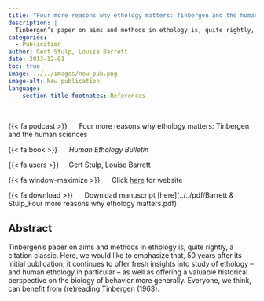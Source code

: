 ```yaml
---
title: "Four more reasons why ethology matters: Tinbergen and the human sciences"
description: |
  Tinbergen’s paper on aims and methods in ethology is, quite rightly, a citation classic. Here, we would like to emphasize that, 50 years after its initial publication, it continues to offer fresh insights into study of ethology – and human ethology in particular – as well as offering a valuable historical perspective on the biology of behavior more generally. Everyone, we think, can benefit from (re)reading Tinbergen (1963). 
categories:
  - Publication
author: Gert Stulp, Louise Barrett
date: 2013-12-01
toc: true
image: ../../images/new_pub.png
image-alt: New publication
language: 
    section-title-footnotes: References
---
```



<br>
{{< fa podcast >}} &nbsp;&nbsp;&nbsp;&nbsp; Four more reasons why ethology matters: Tinbergen and the human sciences

{{< fa book >}} &nbsp;&nbsp;&nbsp;&nbsp; *Human Ethology Bulletin*

{{< fa users >}} &nbsp;&nbsp;&nbsp; Gert Stulp, Louise Barrett

{{< fa window-maximize >}} &nbsp;&nbsp;&nbsp;&nbsp; Click [here](http://ishe.org/2013-2/) for website

{{< fa download >}} &nbsp;&nbsp;&nbsp;&nbsp; Download manuscript [here](../../pdf/Barrett & Stulp_Four more reasons why ethology matters.pdf)

## Abstract

Tinbergen’s paper on aims and methods in ethology is, quite rightly, a citation classic. Here, we would like to emphasize that, 50 years after its initial publication, it continues to offer fresh insights into study of ethology – and human ethology in particular – as well as offering a valuable historical perspective on the biology of behavior more generally. Everyone, we think, can benefit from (re)reading Tinbergen (1963).
